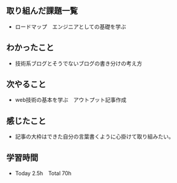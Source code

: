 ## 取り組んだ課題一覧  
- ロードマップ　エンジニアとしての基礎を学ぶ
## わかったこと  
- 技術系ブログとそうでないブログの書き分けの考え方
## 次やること  
- web技術の基本を学ぶ　アウトプット記事作成
## 感じたこと  
- 記事の大枠はできた自分の言葉書くように心掛けて取り組みたい。
## 学習時間  
- Today 2.5h　Total 70h
